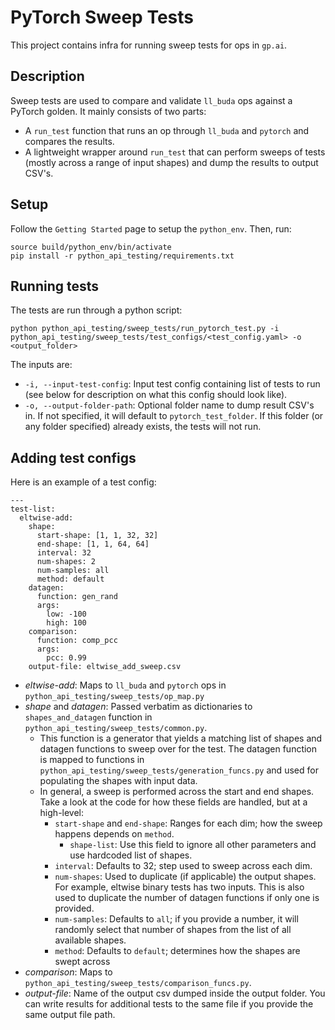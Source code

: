 # PyTorch Sweep Tests
This project contains infra for running sweep tests for ops in `gp.ai`.

## Description
Sweep tests are used to compare and validate `ll_buda` ops against a PyTorch golden. It mainly consists of two parts:
- A `run_test` function that runs an op through `ll_buda` and `pytorch` and compares the results.
- A lightweight wrapper around `run_test` that can perform sweeps of tests (mostly across a range of input shapes) and dump the results to output CSV's.

## Setup
Follow the `Getting Started` page to setup the `python_env`. Then, run:
```
source build/python_env/bin/activate
pip install -r python_api_testing/requirements.txt
```

## Running tests
The tests are run through a python script:
```
python python_api_testing/sweep_tests/run_pytorch_test.py -i python_api_testing/sweep_tests/test_configs/<test_config.yaml> -o <output_folder>
```

The inputs are:
- `-i, --input-test-config`: Input test config containing list of tests to run (see below for description on what this config should look like).
- `-o, --output-folder-path`: Optional folder name to dump result CSV's in. If not specified, it will default to `pytorch_test_folder`. If this folder (or any folder specified) already exists, the tests will not run.


## Adding test configs
Here is an example of a test config:
```
---
test-list:
  eltwise-add:
    shape:
      start-shape: [1, 1, 32, 32]
      end-shape: [1, 1, 64, 64]
      interval: 32
      num-shapes: 2
      num-samples: all
      method: default
    datagen:
      function: gen_rand
      args:
        low: -100
        high: 100
    comparison:
      function: comp_pcc
      args:
        pcc: 0.99
    output-file: eltwise_add_sweep.csv
```

- _eltwise-add_: Maps to `ll_buda` and `pytorch` ops in `python_api_testing/sweep_tests/op_map.py`
- _shape_ and _datagen_: Passed verbatim as dictionaries to `shapes_and_datagen` function in `python_api_testing/sweep_tests/common.py`.
  - This function is a generator that yields a matching list of shapes and datagen functions to sweep over for the test. The datagen function is mapped to functions in `python_api_testing/sweep_tests/generation_funcs.py` and used for populating the shapes with input data.
  - In general, a sweep is performed across the start and end shapes. Take a look at the code for how these fields are handled, but at a high-level:
    - `start-shape` and `end-shape`: Ranges for each dim; how the sweep happens depends on `method`.
      - `shape-list`: Use this field to ignore all other parameters and use hardcoded list of shapes.
    - `interval`: Defaults to 32; step used to sweep across each dim.
    - `num-shapes`: Used to duplicate (if applicable) the output shapes. For example, eltwise binary tests has two inputs. This is also used to duplicate the number of datagen functions if only one is provided.
    - `num-samples`: Defaults to `all`; if you provide a number, it will randomly select that number of shapes from the list of all available shapes.
    - `method`: Defaults to `default`; determines how the shapes are swept across
- _comparison_: Maps to `python_api_testing/sweep_tests/comparison_funcs.py`.
- _output-file_: Name of the output csv dumped inside the output folder. You can write results for additional tests to the same file if you provide the same output file path.
